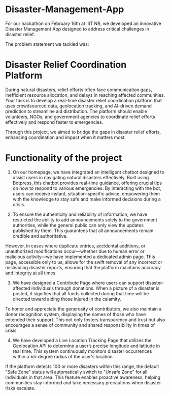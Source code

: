 # Disaster-Management-App

For our hackathon on February 16th at IIIT NR, we developed an innovative Disaster Management App designed to address critical challenges in disaster relief.

The problem statement we tackled was:

# Disaster Relief Coordination Platform

During natural disasters, relief efforts often face communication gaps, inefficient resource allocation, and delays in reaching affected communities. Your task is to develop a real-time disaster relief coordination platform that uses crowdsourced data, geolocation tracking, and AI-driven demand prediction to streamline aid distribution. The platform should enable volunteers, NGOs, and government agencies to coordinate relief efforts effectively and respond faster to emergencies.

Through this project, we aimed to bridge the gaps in disaster relief efforts, enhancing coordination and impact when it matters most.

# Functionality of the project

1) On our homepage, we have integrated an intelligent chatbot designed to assist users in navigating natural disasters effectively. Built using Botpress, this chatbot provides real-time guidance, offering crucial tips on how to respond to various emergencies. By interacting with the bot, users can receive instant, situation-specific advice, empowering them with the knowledge to stay safe and make informed decisions during a crisis.

2) To ensure the authenticity and reliability of information, we have restricted the ability to add announcements solely to the government authorities, while the general public can only view the updates published by them. This guarantees that all announcements remain credible and authoritative.

  However, in cases where duplicate entries, accidental additions, or unauthorized modifications occur—whether due to human error or malicious activity—we have implemented a dedicated admin page. This page, accessible only to us, allows for the swift removal of any incorrect or misleading disaster reports, ensuring that the platform maintains accuracy and integrity at all times.

3) We have designed a Contribute Page where users can support disaster-affected individuals through donations. When a picture of a disaster is posted, it signifies that all funds collected during that time will be directed toward aiding those injured in the calamity.

To honor and appreciate the generosity of contributors, we also maintain a donor recognition system, displaying the names of those who have extended their support. This not only fosters transparency and trust but also encourages a sense of community and shared responsibility in times of crisis.

4) We have developed a Live Location Tracking Page that utilizes the Geolocation API to determine a user’s precise longitude and latitude in real time. This system continuously monitors disaster occurrences within a ±5-degree radius of the user's location.

If the platform detects 100 or more disasters within this range, the default "Safe Zone" status will automatically switch to "Unsafe Zone" for all individuals in that area. This feature enables proactive awareness, helping communities stay informed and take necessary precautions when disaster risks escalate.








